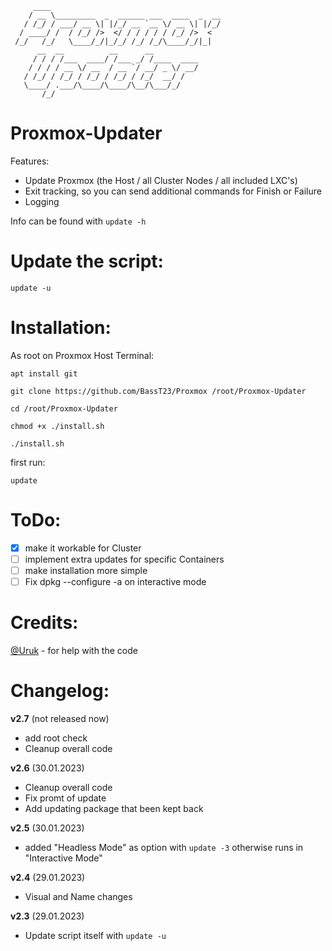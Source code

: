 ```
     ____
    / __ \_________  _  ______ ___  ____  _  __
   / /_/ / ___/ __ \| |/_/ __ `__ \/ __ \| |/_/
  / ____/ /  / /_/ />  </ / / / / / /_/ />  <
 /_/   /_/   \____/_/|_/_/ /_/ /_/\____/_/|_|
      __  __          __      __
     / / / /___  ____/ /___ _/ /____  ____
    / / / / __ \/ __  / __ `/ __/ _ \/ __/
   / /_/ / /_/ / /_/ / /_/ / /_/  __/ /
   \____/ .___/\____/\____/\__/\___/_/
       /_/
```


Proxmox-Updater
===============

Features:
- Update Proxmox (the Host / all Cluster Nodes / all included LXC's)
- Exit tracking, so you can send additional commands for Finish or Failure 
- Logging

Info can be found with `update -h`


**Update the script:**
======================
`update -u`


**Installation:**
=================
As root on Proxmox Host Terminal:
```
apt install git
```
```
git clone https://github.com/BassT23/Proxmox /root/Proxmox-Updater
```
```
cd /root/Proxmox-Updater
```
```
chmod +x ./install.sh
```
```
./install.sh
```
first run:
```
update
```

ToDo:
=====
- [x] make it workable for Cluster
- [ ] implement extra updates for specific Containers
- [ ] make installation more simple
- [ ] Fix dpkg --configure -a on interactive mode

Credits:
========
[@Uruk](https://github.com/Uruknara) - for help with the code

Changelog:
==========

**v2.7** (not released now)

- add root check
- Cleanup overall code

**v2.6** (30.01.2023)

- Cleanup overall code
- Fix promt of update
- Add updating package that been kept back

**v2.5** (30.01.2023)

- added "Headless Mode" as option with `update -3` otherwise runs in "Interactive Mode"

**v2.4** (29.01.2023)

- Visual and Name changes

**v2.3** (29.01.2023)

- Update script itself with `update -u`
